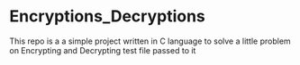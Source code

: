 # Encryptions_Decryptions
This repo is a a simple project written in C language to solve a little problem on Encrypting and Decrypting test file passed to it
